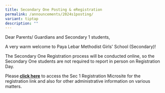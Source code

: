 ```yaml
---
title: Secondary One Posting & eRegistration
permalink: /announcements/2024s1posting/
variant: tiptap
description: ""
---
```

<p>Dear Parents/ Guardians and Secondary 1 students,</p><p>A very warm welcome to Paya Lebar Methodist Girls' School (Secondary)!</p><p>The Secondary One Registration process will be conducted online, so the Secondary One students are not required to report in person on Registration Day.</p><p>Please<strong> <a href="https://sites.google.com/moe.edu.sg/plmgsssec1e-registration" rel="noopener noreferrer nofollow" target="_blank">click here</a></strong> to access the Sec 1 Registration Microsite for the registration link and also for other administrative information on various matters.</p>